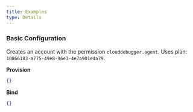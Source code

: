 ```yaml
---
title: Examples
type: Details
---
```


### Basic Configuration

Creates an account with the permission `clouddebugger.agent`.
Uses plan: `10866183-a775-49e8-96e3-4e7a901e4a79`.

**Provision**

```json
{}
```

**Bind**

```json
{}
```
